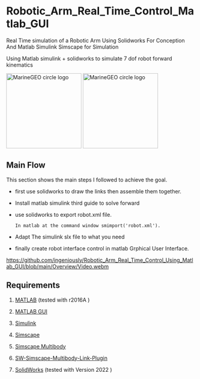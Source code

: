 # Robotic_Arm_Real_Time_Control_Matlab_GUI
Real Time simulation of a Robotic Arm Using Solidworks For Conception And Matlab Simulink Simscape for Simulation

Using Matlab simulink + solidworks to simulate 7 dof robot forward kinematics
<p float="left">
<img src="https://github.com/ingeniously/Robotic_Arm_Real_Time_Control_Usin_Matlab_GUI/blob/main/Overview/SolidWorks-Logo.png?raw=true" alt="MarineGEO circle logo" style="height: 200px; width:200px;"/>
<img
src="https://github.com/ingeniously/Robotic_Arm_Real_Time_Control_Usin_Matlab_GUI/blob/main/Overview/LOGO-matlab.jpg?raw=true?raw=true?raw=true" alt="MarineGEO circle logo" style="height: 200px; width:200px;"/>		
</p>

## Main Flow


This section shows the main steps I followed to achieve the goal.

   - first use solidworks to draw the links then assemble them together.
   - Install matlab simulink third guide to solve forward 
   - use solidworks to export robot.xml file.
  
         In matlab at the command window smimport('robot.xml').
 

  - Adapt The simulink slx file to what you need
  - finally create  robot interface control in matlab Grphical User Interface.

https://github.com/ingeniously/Robotic_Arm_Real_Time_Control_Using_Matlab_GUI/blob/main/Overview/Video.webm

## Requirements
1. [MATLAB](https://mathworks.com/products/matlab.html) (tested with r2016A )
2. [MATLAB GUI](https://mathworks.com/products/matlab.html) 
3. [Simulink](https://mathworks.com/products/simulink.html)
4. [Simscape](https://mathworks.com/products/simscape.html) 
5. [Simscape Multibody](https://mathworks.com/products/simmechanics.html)

6. [SW-Simscape-Multibody-Link-Plugin](https://ch.mathworks.com/help/smlink/ug/installing-and-linking-simmechanics-link-software.html)

7. [SolidWorks](https://www.solidworks.com/fr/product/all-products) (tested with Version 2022 ) 




